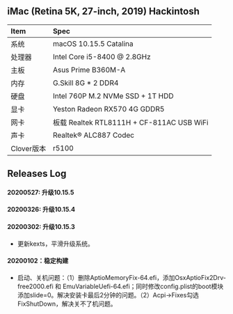 ## iMac (Retina 5K, 27-inch, 2019) Hackintosh

| Item | Spec |
|:------|:------|
|系统   | macOS 10.15.5 Catalina |
|处理器 | Intel Core i5-8400 @ 2.8GHz |
|主板   | Asus Prime B360M-A |
|内存   | G.Skill 8G * 2 DDR4 |
|硬盘   | Intel 760P M.2 NVMe SSD + 1T HDD |
|显卡   | Yeston Radeon RX570 4G GDDR5|
|网卡   | 板载 Realtek RTL8111H + CF-811AC USB WiFi |
|声卡   | Realtek® ALC887 Codec |
|Clover版本| r5100 |


## Releases Log

#### 20200527: 升级10.15.5

#### 20200326: 升级10.15.4

#### 20200302: 升级10.15.3
- 更新kexts，平滑升级系统。

#### 20200102：稳定构建
- 启动、关机问题：（1）删除AptioMemoryFix-64.efi，添加OsxAptioFix2Drv-free2000.efi 和 EmuVariableUefi-64.efi；同时修改config.plist的boot模块添加slide=0。解决安装卡最后2分钟的问题。（2）Acpi->Fixes勾选FixShutDown，解决关不了机问题。